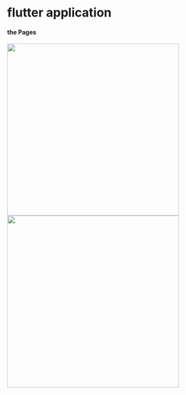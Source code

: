 # flutter application 

#### the Pages
<p float="left">
  <img src="https://github.com/user-attachments/assets/f36b31e2-bbe5-4f5f-b9f9-4bf7bd6b0dec" width="400" style="margin-right: 20px;" />
  <img src="https://github.com/user-attachments/assets/f86bda36-69f4-44d8-a977-08c3314cde49" width="400" />
</p>

